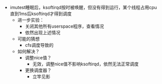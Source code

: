 - imutest睡眠后，ksoftirqd按时被唤醒，但没有得到运行，某个线程占用cpu直到1ms后ksoftirqd才得到调度
	- 进一步实验：
		- 关闭其他所有userspace程序，查看情况
		- 依然出现上述情况
	- 可能的猜想
		- cfs调度导致的
	- 如何解决？
		- 调整nice值？
			- 无效，调整nice值不影响ksoftirqd，依然无法正常调度
		- 更换调度器？
			- 立竿见影